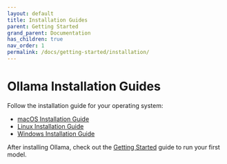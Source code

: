 ```yaml
---
layout: default
title: Installation Guides
parent: Getting Started
grand_parent: Documentation
has_children: true
nav_order: 1
permalink: /docs/getting-started/installation/
---
```


# Ollama Installation Guides

Follow the installation guide for your operating system:

- [macOS Installation Guide](./macos/)
- [Linux Installation Guide](./linux/)
- [Windows Installation Guide](./windows/)

After installing Ollama, check out the [Getting Started](../) guide to run your first model.